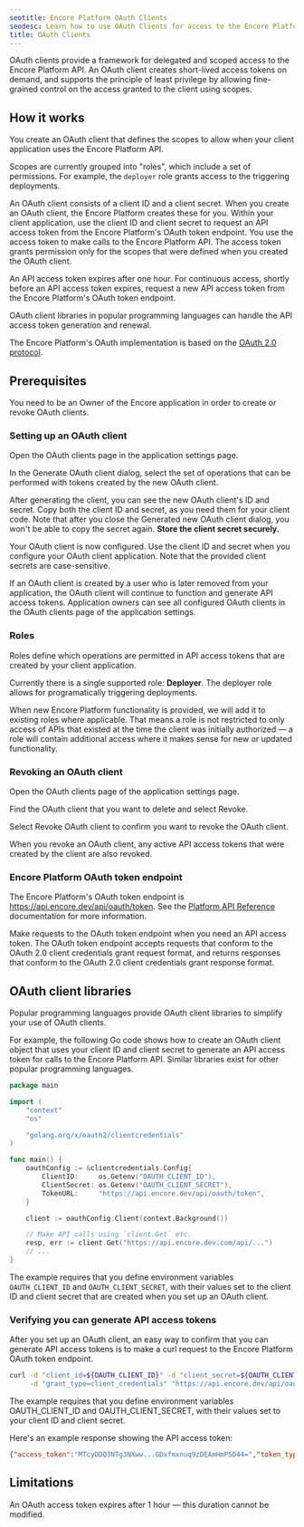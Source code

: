 ```yaml
---
seotitle: Encore Platform OAuth Clients
seodesc: Learn how to use OAuth Clients for access to the Encore Platform API
title: OAuth Clients
---
```


OAuth clients provide a framework for delegated and scoped access to the Encore Platform API. An OAuth client creates short-lived access tokens on demand, and supports the principle of least privilege by allowing fine-grained control on the access granted to the client using scopes.

## How it works
You create an OAuth client that defines the scopes to allow when your client application uses the Encore Platform API.

Scopes are currently grouped into "roles", which include a set of permissions.
For example, the `deployer` role grants access to the triggering deployments.

An OAuth client consists of a client ID and a client secret. When you create an OAuth client, the Encore Platform creates these for you. Within your client application, use the client ID and client secret to request an API access token from the Encore Platform's OAuth token endpoint. You use the access token to make calls to the Encore Platform API. The access token grants permission only for the scopes that were defined when you created the OAuth client.

An API access token expires after one hour. For continuous access, shortly before an API access token expires, request a new API access token from the Encore Platform's OAuth token endpoint.

OAuth client libraries in popular programming languages can handle the API access token generation and renewal.

The Encore Platform's OAuth implementation is based on the [OAuth 2.0 protocol](https://www.rfc-editor.org/rfc/rfc6749).

## Prerequisites
You need to be an Owner of the Encore application in order to create or revoke OAuth clients.

### Setting up an OAuth client
Open the OAuth clients page in the application settings page.

In the Generate OAuth client dialog, select the set of operations that can be performed with tokens created by the new OAuth client.

After generating the client, you can see the new OAuth client's ID and secret. Copy both the client ID and secret, as you need them for your client code.
Note that after you close the Generated new OAuth client dialog, you won't be able to copy the secret again.
**Store the client secret securely.**

Your OAuth client is now configured. Use the client ID and secret when you configure your OAuth client application. Note that the provided client secrets are case-sensitive.

If an OAuth client is created by a user who is later removed from your application, the OAuth client will continue to function and generate API access tokens.
Application owners can see all configured OAuth clients in the OAuth clients page of the application settings.

### Roles
Roles define which operations are permitted in API access tokens that are created by your client application.

Currently there is a single supported role: **Deployer**. The deployer role
allows for programatically triggering deployments.

When new Encore Platform functionality is provided, we will add it to existing roles where applicable.
That means a role is not restricted to only access of APIs that existed at the time the client was initially authorized &mdash; a role will contain additional access where it makes sense for new or updated functionality.

### Revoking an OAuth client
Open the OAuth clients page of the application settings page.

Find the OAuth client that you want to delete and select Revoke.

Select Revoke OAuth client to confirm you want to revoke the OAuth client.

When you revoke an OAuth client, any active API access tokens that were created by the client are also revoked.

### Encore Platform OAuth token endpoint
The Encore Platform's OAuth token endpoint is https://api.encore.dev/api/oauth/token.
See the [Platform API Reference](/docs/platform/api-reference) documentation for more information.

Make requests to the OAuth token endpoint when you need an API access token. The OAuth token endpoint accepts requests that conform to the OAuth 2.0 client credentials grant request format, and returns responses that conform to the OAuth 2.0 client credentials grant response format.

## OAuth client libraries
Popular programming languages provide OAuth client libraries to simplify your use of OAuth clients.

For example, the following Go code shows how to create an OAuth client object that uses your client ID and client secret to generate an API access token for calls to the Encore Platform API.
Similar libraries exist for other popular programming languages.

```go
package main

import (
    "context"
    "os"

    "golang.org/x/oauth2/clientcredentials"
)

func main() {
    oauthConfig := &clientcredentials.Config{
        ClientID:     os.Getenv("OAUTH_CLIENT_ID"),
        ClientSecret: os.Getenv("OAUTH_CLIENT_SECRET"),
        TokenURL:     "https://api.encore.dev/api/oauth/token",
    }

    client := oauthConfig.Client(context.Background())

    // Make API calls using `client.Get` etc.
    resp, err := client.Get("https://api.encore.dev.com/api/...")
    // ...
}
```

The example requires that you define environment variables `OAUTH_CLIENT_ID` and `OAUTH_CLIENT_SECRET`, with their values set to the client ID and client secret that are created when you set up an OAuth client.

### Verifying you can generate API access tokens
After you set up an OAuth client, an easy way to confirm that you can generate API access tokens is to make a curl request to the Encore Platform OAuth token endpoint.


```bash
curl -d "client_id=${OAUTH_CLIENT_ID}" -d "client_secret=${OAUTH_CLIENT_SECRET}" \
     -d "grant_type=client_credentials" "https://api.encore.dev/api/oauth/token"
```

The example requires that you define environment variables OAUTH_CLIENT_ID and OAUTH_CLIENT_SECRET, with their values set to your client ID and client secret.

Here's an example response showing the API access token:

```json
{"access_token":"MTcyODQ3NTg3NXww...GDxfmxnuq9zDEAmHmP5D44=","token_type":"Bearer","expires_in":3600, "actor": "o2c_my_key_id"}
```

## Limitations

An OAuth access token expires after 1 hour &mdash; this duration cannot be modified.
